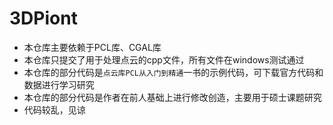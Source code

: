 <!--
 * @Author: your name
 * @Date: 2021-05-28 11:01:46
 * @LastEditTime: 2021-05-29 10:21:37
 * @LastEditors: Please set LastEditors
 * @Description: In User Settings Edit
 * @FilePath: \3Dpoint\README.md
-->
# 3DPiont
- 本仓库主要依赖于PCL库、CGAL库
- 本仓库只提交了用于处理点云的cpp文件，所有文件在windows测试通过
- 本仓库的部分代码是`点云库PCL从入门到精通`一书的示例代码，可下载官方代码和数据进行学习研究
- 本仓库的部分代码是作者在前人基础上进行修改创造，主要用于硕士课题研究
- 代码较乱，见谅

